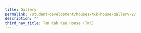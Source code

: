 ```yaml
---
title: Gallery
permalink: /student-development/houses/tkk-house/gallery-2/
description: ""
third_nav_title: Tan Kah Kee House (TKK)
---
```


